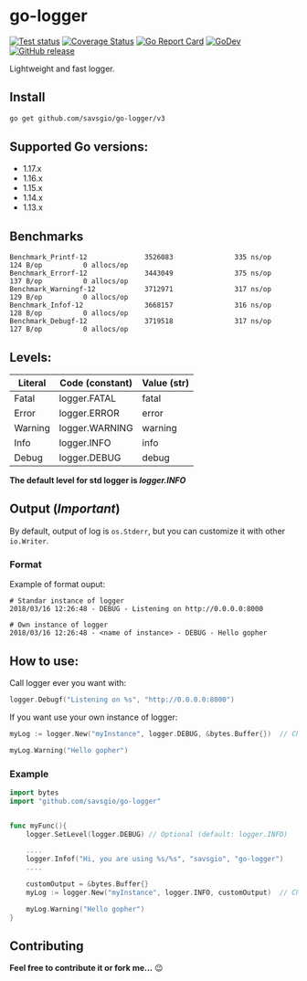 # go-logger

[![Test status](https://github.com/savsgio/go-logger/actions/workflows/test.yml/badge.svg?branch=master)](https://github.com/savsgio/go-logger/actions?workflow=test)
[![Coverage Status](https://coveralls.io/repos/github/savsgio/go-logger/badge.svg?branch=master)](https://coveralls.io/github/savsgio/go-logger?branch=master)
[![Go Report Card](https://goreportcard.com/badge/github.com/savsgio/go-logger)](https://goreportcard.com/report/github.com/savsgio/go-logger)
[![GoDev](https://img.shields.io/badge/go.dev-reference-007d9c?logo=go&logoColor=white)](https://pkg.go.dev/github.com/savsgio/go-logger/v2)
[![GitHub release](https://img.shields.io/github/release/savsgio/go-logger.svg)](https://github.com/savsgio/go-logger/releases)

Lightweight and fast logger.

## Install

```bash
go get github.com/savsgio/go-logger/v3
```

## Supported Go versions:

- 1.17.x
- 1.16.x
- 1.15.x
- 1.14.x
- 1.13.x

## Benchmarks

```
Benchmark_Printf-12              3526083               335 ns/op             124 B/op          0 allocs/op
Benchmark_Errorf-12              3443049               375 ns/op             137 B/op          0 allocs/op
Benchmark_Warningf-12            3712971               317 ns/op             129 B/op          0 allocs/op
Benchmark_Infof-12               3668157               316 ns/op             128 B/op          0 allocs/op
Benchmark_Debugf-12              3719518               317 ns/op             127 B/op          0 allocs/op
```

## Levels:

| Literal | Code (constant) | Value (str) |
| ------- | --------------- | ----------- |
| Fatal   | logger.FATAL    | fatal       |
| Error   | logger.ERROR    | error       |
| Warning | logger.WARNING  | warning     |
| Info    | logger.INFO     | info        |
| Debug   | logger.DEBUG    | debug       |

**The default level for std logger is _logger.INFO_**

## Output (_Important_)

By default, output of log is `os.Stderr`, but you can customize it with other `io.Writer`.

### Format

Example of format ouput:

```text
# Standar instance of logger
2018/03/16 12:26:48 - DEBUG - Listening on http://0.0.0.0:8000

# Own instance of logger
2018/03/16 12:26:48 - <name of instance> - DEBUG - Hello gopher
```

## How to use:

Call logger ever you want with:

```go
logger.Debugf("Listening on %s", "http://0.0.0.0:8000")
```

If you want use your own instance of logger:

```go
myLog := logger.New("myInstance", logger.DEBUG, &bytes.Buffer{})  // Change level

myLog.Warning("Hello gopher")
```

### Example

```go
import bytes
import "github.com/savsgio/go-logger"


func myFunc(){
    logger.SetLevel(logger.DEBUG) // Optional (default: logger.INFO)

    ....
    logger.Infof("Hi, you are using %s/%s", "savsgio", "go-logger")
    ....

    customOutput = &bytes.Buffer{}
    myLog := logger.New("myInstance", logger.INFO, customOutput)  // Change level

    myLog.Warning("Hello gopher")
}
```

## Contributing

**Feel free to contribute it or fork me...** :wink:
